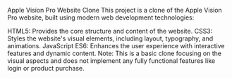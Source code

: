 Apple Vision Pro Website Clone
This project is a clone of the Apple Vision Pro website, built using modern web development technologies:

HTML5: Provides the core structure and content of the website.
CSS3: Styles the website's visual elements, including layout, typography, and animations.
JavaScript ES6: Enhances the user experience with interactive features and dynamic content.
Note: This is a basic clone focusing on the visual aspects and does not implement any fully functional features like login or product purchase.
